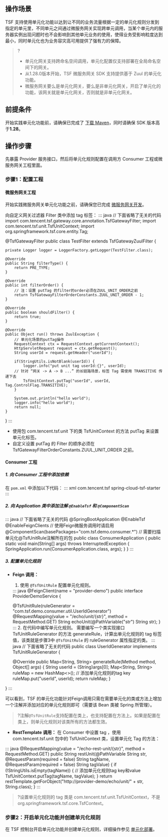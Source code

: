 ## 操作场景

TSF 支持使用单元化功能以达到让不同的业务流量根据一定的单元化规则分发到指定的单元里，不同单元之间通过微服务网关实现跨单元调用，当某个单元内的服务器实例出现问题时也不会影响到其他单元业务的使用，使得业务受影响粒度达到最小，同时单元化也为业务容灾高可用提供了强有力的保障。

> ?
> - 单元化网关支持跨命名空间调用，单元化配置仅支持部署在全局命名空间下的网关。
> - 从1.28.0版本开始，TSF 微服务网关 SDK 支持提供基于 Zuul 的单元化功能。
> - 微服务网关要么是单元化网关，要么是非单元化网关，开启了单元化的功能，该网关就是单元化网关，否则就是非单元化网关。

## 前提条件

开始实践单元化功能前，请确保已完成了 [下载 Maven](https://cloud.tencent.com/document/product/649/20231)，同时请确保 SDK 版本高于**1.28**。

## 操作步骤

先暴露 Provider 服务接口，然后将单元化规则配置在调用方 Consumer 工程或微服务网关工程里面。

### 步骤1：配置工程
#### 微服务网关工程

开始实践微服务网关单元化功能之前，请确保您已完成 [微服务网关开发](https://cloud.tencent.com/document/product/649/40428)。

向自定义网关过滤器 Filter 类中添加 tag 标签：
<dx-codeblock>
:::  java
// 下面省略了无关的代码
import com.tencent.tsf.gateway.core.annotation.TsfGatewayFilter;
import com.tencent.tsf.unit.TsfUnitContext;
import org.springframework.tsf.core.entity.Tag;

@TsfGatewayFilter
public class TestFilter extends TsfGatewayZuulFilter {

    private Logger logger = LoggerFactory.getLogger(TestFilter.class);
    
    @Override
    public String filterType() {
        return PRE_TYPE;
    }
    
    @Override
    public int filterOrder() {
        // 注：设置 putTag 的filter的order必须在ZUUL_UNIT_ORDER之前
        return TsfGatewayFilterOrderConstants.ZUUL_UNIT_ORDER - 1;
    }
    
    @Override
    public boolean shouldFilter() {
        return true;
    }
    
    @Override
    public Object run() throws ZuulException {
        // 单元化场景的putTag操作
        RequestContext ctx = RequestContext.getCurrentContext();
        HttpServletRequest request = ctx.getRequest();
        String userId = request.getHeader("userId");
        
        if(StringUtils.isNotBlank(userId)) {
            logger.info("put unit tag userId:{}", userId);
	    // 针对 “网关 -> A -> B ...” 的长链路场景，标签 Tag 需使用 TRANSITIVE 传递下去
            TsfUnitContext.putTag("userId", userId, Tag.ControlFlag.TRANSITIVE);
        }
        
        System.out.println("hello world");
        logger.info("hello world");
        return null;
    }
}
:::
</dx-codeblock>

- 使用包 com.tencent.tsf.unit 下的类 TsfUnitContext 的方法 putTag 来设置单元化标签。
- 自定义设置 putTag 的 Filter 的顺序必须在 TsfGatewayFilterOrderConstants.ZUUL_UNIT_ORDER 之前。

 
#### Consumer 工程

##### 1. 向 Consumer 工程中添加依赖

在 `pom.xml` 中添加以下代码：
<dx-codeblock>
:::  xml
<dependency>
    <groupId>com.tencent.tsf</groupId>
    <artifactId>spring-cloud-tsf-starter</artifactId>
    <version><!-- 调整为 SDK 最新版本号 --></version> 
</dependency>
:::
</dx-codeblock>


##### 2. 向 Application 类中添加注解 `@EnableTsf` 和 `@ComponentScan`
<dx-codeblock>
:::  java
// 下面省略了无关的代码
@SpringBootApplication
@EnableTsf
@EnableFeignClients // 使用Feign微服务调用时请启用
@ComponentScan(basePackages="com.tsf.demo.consumer.*") // 需要扫描单元化@TsfUnitRule注解所在的包
public class ConsumerApplication {
    public static void main(String[] args) throws InterruptedException {
        SpringApplication.run(ConsumerApplication.class, args);
    }
}
:::
</dx-codeblock>

##### 3. 配置单元化规则
- **Feign 调用：**
	1. 使用 `@TsfUnitRule` 配置单元化规则。
	<dx-codeblock>
	:::  java
	@FeignClient(name = "provider-demo")
	public interface ProviderDemoService {

	 @TsfUnitRule(ruleGenerator = "com.tsf.demo.consumer.util.UserIdGenerator")
	 @RequestMapping(value = "/echo/unit/{str}", method = RequestMethod.GET)
	 String echoUnit(@PathVariable("str") String str);
	}
	:::
	</dx-codeblock>
	2. 在代码中编写单元化规则。
   需要编写一个类实现接口 TsfUnitRuleGenerator 的方法 generateRule，计算出单元化规则的 tag 标签值，该类就是步骤3中 `@TsfUnitRule` 的 ruleGenerator 属性指定的类。
	  <dx-codeblock>
	  :::  java
	  // 下面省略了无关的代码
	  public class UserIdGenerator implements TsfUnitRuleGenerator {

	 @Override
	 public Map<String, String> generateRule(Method method, Object[] args) {
			 String userId = (String)args[0];
			 Map<String, String> ruleMap = new HashMap<>();
			 // 添加单元化规则的tag key
			 ruleMap.put("userId", userId);
			 return ruleMap;
	 }

}
:::
</dx-codeblock>

可以看到，TSF 的单元化功能针对Feign调用只需在需要单元化的类或方法上增加一个注解并添加对应的单元化规则即可（需要该 Bean 类被 Spring 所管理）。

>?注解`@TsfUnitRule`支持配置在类上，也支持配置在方法上。如果是配置在类上，则单元化规则对该类所有的方法都生效。

- **RestTemplate 调用：**
在 Consumer 中设置 tag ，使用 com.tencent.tsf.unit 包中的 TsfUnitContext 类，设置单元化 Tag 的方法：
<dx-codeblock>
:::  java
@RequestMapping(value = "/echo-rest-unit/{str}", method = RequestMethod.GET)
public String restUnit(@PathVariable String str,
                           @RequestParam(required = false) String tagName,
                           @RequestParam(required = false) String tagValue) {
    if (!StringUtils.isEmpty(tagName)) {
        // 添加单元化规则tag key和value
        TsfUnitContext.putTag(tagName, tagValue);
    }
    return restTemplate.getForObject("http://provider-demo/echo/unit/" + str, String.class);
}
:::
</dx-codeblock>

>?设置单元化规则的 tag 类是 com.tencent.tsf.unit.TsfUnitContext，不是 org.springframework.tsf.core.TsfContext。

### 步骤2：开启单元化功能并创建单元化规则
在 TSF 控制台开启单元化功能并创建单元化规则，详细操作参见 [单元化部署](https://cloud.tencent.com/document/product/649/55879)。

